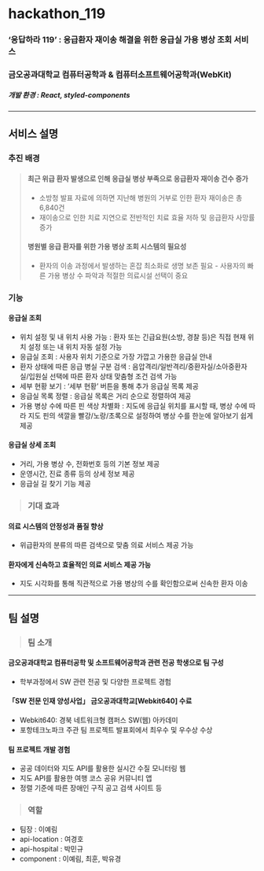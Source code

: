 # hackathon_119
### ‘응답하라 119’ : 응급환자 재이송 해결을 위한 응급실 가용 병상 조회 서비스
### 금오공과대학교 컴퓨터공학과 & 컴퓨터소프트웨어공학과(WebKit)
##### 개발 환경 : React, styled-components
------------
## 서비스 설명
### 추진 배경
> #### 최근 위급 환자 발생으로 인해 응급실 병상 부족으로 응급환자 재이송 건수 증가
> - 소방청 발표 자료에 의하면 지난해 병원의 거부로 인한 환자 재이송은 총 6,840건
> - 재이송으로 인한 치료 지연으로 전반적인 치료 효율 저하 및 응급환자 사망률 증가
> #### 병원별 응급 환자를 위한 가용 병상 조회 시스템의 필요성
> - 환자의 이송 과정에서 발생하는 혼잡 최소화로 생명 보존 필요   - 사용자의 빠른 가용 병상 수 파악과 적절한 의료시설 선택이 중요
### 기능
#### 응급실 조회
- 위치 설정 및 내 위치 사용 가능 : 환자 또는 긴급요원(소방, 경찰 등)은 직접 현재 위치 설정 또는 내 위치 자동 설정 가능
- 응급실 조회 : 사용자 위치 기준으로 가장 가깝고 가용한 응급실 안내
- 환자 상태에 따른 응급 병실 구분 검색 : 음압격리/일반격리/중환자실/소아중환자실/입원실 선택에 따른 환자 상태 맞춤형 조건 검색 가능
- 세부 현황 보기 : ‘세부 현황’ 버튼을 통해 추가 응급실 목록 제공
- 응급실 목록 정렬 : 응급실 목록은 거리 순으로 정렬하여 제공
- 가용 병상 수에 따른 핀 색상 차별화 : 지도에 응급실 위치를 표시할 때, 병상 수에 따라 지도 핀의 색깔을 빨강/노랑/초록으로 설정하여 병상 수를 한눈에 알아보기 쉽게 제공
#### 응급실 상세 조회
- 거리, 가용 병상 수, 전화번호 등의 기본 정보 제공
- 운영시간, 진료 종류 등의 상세 정보 제공
- 응급실 길 찾기 기능 제공
> ### 기대 효과
#### 의료 시스템의 안정성과 품질 향상
- 위급환자의 분류의 따른 검색으로 맞춤 의료 서비스 제공 가능
#### 환자에게 신속하고 효율적인 의료 서비스 제공 가능
- 지도 시각화를 통해 직관적으로 가용 병상의 수를 확인함으로써 신속한 환자 이송
------------
## 팀 설명
> ### 팀 소개
#### 금오공과대학교 컴퓨터공학 및 소프트웨어공학과 관련 전공 학생으로 팀 구성
- 학부과정에서 SW 관련 전공 및 다양한 프로젝트 경험
#### 「SW 전문 인재 양성사업」 금오공과대학교[Webkit640] 수료
- Webkit640: 경북 네트워크형 캠퍼스 SW(웹) 아카데미
- 포항테크노파크 주관 팀 프로젝트 발표회에서 최우수 및 우수상 수상
#### 팀 프로젝트 개발 경험
- 공공 데이터와 지도 API를 활용한 실시간 수질 모니터링 웹 
- 지도 API를 활용한 여행 코스 공유 커뮤니티 앱
- 정렬 기준에 따른 장애인 구직 공고 검색 사이트 등
> ### 역할
- 팀장 : 이예림
- api-location : 여경호
- api-hospital : 박민규
- component : 이예림, 최훈, 박유경
